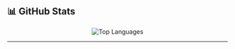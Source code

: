 ## 📊 GitHub Stats 

<p align="center">
<!--   <img src="https://github-readme-stats.vercel.app/api?username=sajjalf23&show_icons=true&theme=tokyonight&cache_seconds=86400" alt="GitHub Stats"/> -->
  <img src="https://github-readme-stats.vercel.app/api/top-langs/?username=sajjalf23&layout=compact&langs_count=6&theme=tokyonight&cache_seconds=86400" alt="Top Languages"/>
</p>

---

